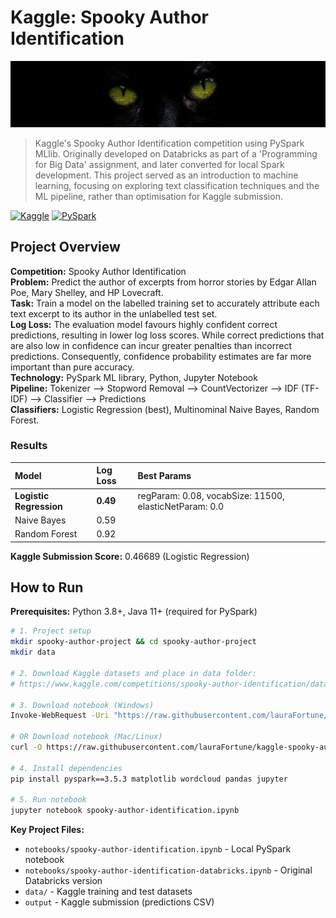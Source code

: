
# Kaggle: Spooky Author Identification
![Banner](images/header.png)

> Kaggle's Spooky Author Identification competition using PySpark MLlib. Originally developed on Databricks as part of a 'Programming for Big Data' assignment, and later converted for local Spark development. This project served as an introduction to machine learning, focusing on exploring text classification techniques and the ML pipeline, rather than optimisation for Kaggle submission.


[![Kaggle](https://img.shields.io/badge/Kaggle-Competition-F2FA98)](https://www.kaggle.com/competitions/spooky-author-identification)
[![PySpark](https://img.shields.io/badge/PySpark-MLlib-8FB4FF)](https://spark.apache.org/mllib/)

## Project Overview
**Competition:** Spooky Author Identification <br>
**Problem:** Predict the author of excerpts from horror stories by Edgar Allan Poe, Mary Shelley, and HP Lovecraft.<br>
**Task:** Train a model on the labelled training set to accurately attribute each text excerpt to its author in the unlabelled test set. <br>
**Log Loss:** The evaluation model favours highly confident correct predictions, resulting in lower log loss scores. While correct predictions that are also low in confidence can incur greater penalties than incorrect predictions. Consequently, confidence probability estimates are far more important than pure accuracy. <br>
**Technology:** PySpark ML library, Python, Jupyter Notebook <br>
**Pipeline:** Tokenizer --> Stopword Removal --> CountVectorizer --> IDF (TF-IDF) --> Classifier --> Predictions <br>
**Classifiers:** Logistic Regression (best), Multinominal Naive Bayes, Random Forest. <br>

### Results 
| Model | Log Loss | Best Params |
| :---- |:-------- |:----------- |
| **Logistic Regression** | **0.49** | regParam: 0.08, vocabSize: 11500, elasticNetParam: 0.0 |
| Naive Bayes | 0.59 |  |
| Random Forest | 0.92 |  |

**Kaggle Submission Score:** 0.46689 (Logistic Regression)

## How to Run

**Prerequisites:** Python 3.8+, Java 11+ (required for PySpark)

```bash
# 1. Project setup
mkdir spooky-author-project && cd spooky-author-project 
mkdir data

# 2. Download Kaggle datasets and place in data folder:
# https://www.kaggle.com/competitions/spooky-author-identification/data 

# 3. Download notebook (Windows)
Invoke-WebRequest -Uri "https://raw.githubusercontent.com/lauraFortune/kaggle-spooky-author/main/notebooks/spooky-author-identification.ipynb" -OutFile "spooky-author-identification.ipynb"

# OR Download notebook (Mac/Linux)
curl -O https://raw.githubusercontent.com/lauraFortune/kaggle-spooky-author/main/notebooks/spooky-author-identification.ipynb

# 4. Install dependencies
pip install pyspark==3.5.3 matplotlib wordcloud pandas jupyter

# 5. Run notebook
jupyter notebook spooky-author-identification.ipynb
```

**Key Project Files:**
- `notebooks/spooky-author-identification.ipynb` - Local PySpark notebook
- `notebooks/spooky-author-identification-databricks.ipynb` - Original Databricks version
- `data/` - Kaggle training and test datasets
- `output` - Kaggle submission (predictions CSV)
